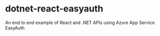 # dotnet-react-easyauth
An end to end example of React and .NET APIs using Azure App Service EasyAuth
